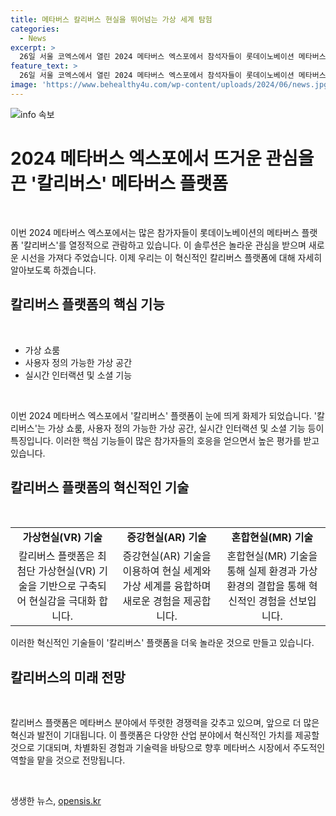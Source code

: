 ```yaml
---
title: 메타버스 칼리버스 현실을 뛰어넘는 가상 세계 탐험
categories:
  - News
excerpt: >
  26일 서울 코엑스에서 열린 2024 메타버스 엑스포에서 참석자들이 롯데이노베이션 메타버스 플랫폼 칼리버스를 열정적으로 관람하며 새로운 가상현실 세계에 푹 빠지고 있는 장면이 눈에 띈다.
feature_text: >
  26일 서울 코엑스에서 열린 2024 메타버스 엑스포에서 참석자들이 롯데이노베이션 메타버스 플랫폼 칼리버스를 열정적으로 관람하며 새로운 가상현실 세계에 푹 빠지고 있는 장면이 눈에 띈다.
image: 'https://www.behealthy4u.com/wp-content/uploads/2024/06/news.jpg'
---
```


<p><img src="https://www.behealthy4u.com/wp-content/uploads/2024/06/news.jpg" alt="info 속보" /></p>

<h1>2024 메타버스 엑스포에서 뜨거운 관심을 끈 '칼리버스' 메타버스 플랫폼</h1>

<p data-ke-size="size16">&nbsp;</p>

<p>이번 2024 메타버스 엑스포에서는 많은 참가자들이 롯데이노베이션의 메타버스 플랫폼 '칼리버스'를 열정적으로 관람하고 있습니다. 이 솔루션은 놀라운 관심을 받으며 새로운 시선을 가져다 주었습니다. 이제 우리는 이 혁신적인 칼리버스 플랫폼에 대해 자세히 알아보도록 하겠습니다.</p></p>

<h2 data-ke-size="size26">칼리버스 플랫폼의 핵심 기능</h2>

<p data-ke-size="size16">&nbsp;</p>

<ul>
    <li>가상 쇼룸</li>
    <li>사용자 정의 가능한 가상 공간</li>
    <li>실시간 인터랙션 및 소셜 기능</li>
</ul>

<p data-ke-size="size16">&nbsp;</p>

<p>이번 2024 메타버스 엑스포에서 '칼리버스' 플랫폼이 눈에 띄게 화제가 되었습니다. '칼리버스'는 가상 쇼룸, 사용자 정의 가능한 가상 공간, 실시간 인터랙션 및 소셜 기능 등이 특징입니다. 이러한 핵심 기능들이 많은 참가자들의 호응을 얻으면서 높은 평가를 받고 있습니다.</p>

<h2 data-ke-size="size26">칼리버스 플랫폼의 혁신적인 기술</h2>

<p data-ke-size="size16">&nbsp;</p>

<table style="width: 100%;">
<tbody>
<tr>
<td style="text-align: center; height: 17px;"><b>가상현실(VR) 기술</b></td>
<td style="text-align: center; height: 17px;"><b>증강현실(AR) 기술</b></td>
<td style="text-align: center; height: 17px;"><b>혼합현실(MR) 기술</b></td>
</tr>
<tr>
<td style="text-align: center;">칼리버스 플랫폼은 최첨단 가상현실(VR) 기술을 기반으로 구축되어 현실감을 극대화 합니다.</td>
<td style="text-align: center;">증강현실(AR) 기술을 이용하여 현실 세계와 가상 세계를 융합하며 새로운 경험을 제공합니다.</td>
<td style="text-align: center;">혼합현실(MR) 기술을 통해 실제 환경과 가상환경의 결합을 통해 혁신적인 경험을 선보입니다.</td>
</tr>
</tbody>
</table>

<p>이러한 혁신적인 기술들이 '칼리버스' 플랫폼을 더욱 놀라운 것으로 만들고 있습니다.</p>

<h2 data-ke-size="size26">칼리버스의 미래 전망</h2>

<p data-ke-size="size16">&nbsp;</p>

<p>칼리버스 플랫폼은 메타버스 분야에서 뚜렷한 경쟁력을 갖추고 있으며, 앞으로 더 많은 혁신과 발전이 기대됩니다. 이 플랫폼은 다양한 산업 분야에서 혁신적인 가치를 제공할 것으로 기대되며, 차별화된 경험과 기술력을 바탕으로 향후 메타버스 시장에서 주도적인 역할을 맡을 것으로 전망됩니다.</p></p>

<p data-ke-size="size16">&nbsp;</p>
생생한 뉴스, <a href="https://opensis.kr" rel="dofollow">opensis.kr</a>


